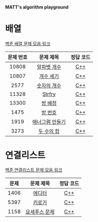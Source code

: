 #### MATT's algorithm playground

# 배열

[백준 배열 문제 모음 링크](https://www.acmicpc.net/workbook/view/7307)

| 문제 번호 | 문제 제목 | 정답 코드 |
| :--: | :--: | :--: |
| 10808 | [알파벳 개수](https://www.acmicpc.net/problem/10808) | [C++](./array/10808.cpp) |
| 10807 | [개수 세기](https://www.acmicpc.net/problem/10807) | [C++](./array/10807.cpp) |
| 2577 | [숫자의 개수](https://www.acmicpc.net/problem/2577) | [C++](./array/2577.cpp) |
| 11328 | [Strfry](https://www.acmicpc.net/problem/11328) | [C++](./array/11328.cpp) |
| 13300 | [방 배정](https://www.acmicpc.net/problem/13300) | [C++](./array/13300.cpp) |
| 1475 | [방 번호](https://www.acmicpc.net/problem/1475) | [C++](./array/1475.cpp) |
| 1919 | [애너그램 만들기](https://www.acmicpc.net/problem/1919) | [C++](./array/1919.cpp) |
| 3273 | [두 수의 합](https://www.acmicpc.net/problem/3273) | [C++](./array/3273.cpp) |



# 연결리스트

[백준 연결리스트 문제 모음 링크](https://www.acmicpc.net/workbook/view/7308)

| 문제 | 문제 제목 | 정답 코드 |
| :--: | :--: | :--: |
| 1406 | [에디터](https://www.acmicpc.net/problem/1406) | [C++](./linkedList/1406.cpp) |
| 5397 | [키로거](https://www.acmicpc.net/problem/5397) | [C++](./linkedList/539.cpp) |
| 1158 | [요세푸스 문제](https://www.acmicpc.net/problem/1158) | [C++](./linkedList/1158.cpp) |
